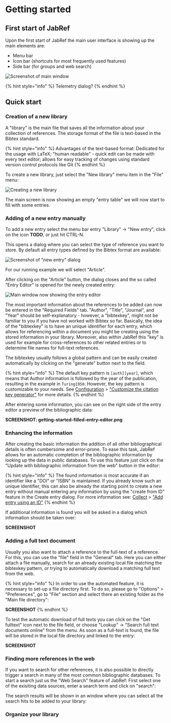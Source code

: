 # Getting started

## First start of JabRef

Upon the first start of JabRef the main user interface is showing up the main elements are:

- Menu bar
- Icon bar (shortcuts for most frequently used features)
- Side bar (for groups and web search)

![Screenshot of main window](../.gitbook/assets/getting-started-main-screen.png)

{% hint style="info" %}
Telemetry dialog?
{% endhint %}

## Quick start

### Creation of a new library

A "library" is the main file that saves all the information about your collection of references. The storage format of the file is text-based in the Bibtex standard.

{% hint style="info" %}
Advantages of the text-based format: Dedicated for the usage with LaTeX; "human readable" - quick edit can be made with every text editor; allows for easy tracking of changes using standard version control protocols like Git
{% endhint %}

To create a new library, just select the "New library" menu item in the "File" menu:

![Creating a new library](../.gitbook/assets/getting-started-new-library.png)

The main screen is now showing an empty "entry table" we will now start to fill with some entries.

### Adding of a new entry manually

To add a new entry select the menu bar entry "Library" -> "New entry", click on the icon **TODO**, or just hit CTRL-N.

This opens a dialog where you can select the type of reference you want to store. By default all entry types defined by the Bibtex format are available:

![Screenshot of "new entry" dialog](../.gitbook/assets/getting-started-new-entry.png)

For our running example we will select "Article". 

After clicking on the "Article" button, the dialog closes and the so called "Entry Editor" is opened for the newly created entry:

![Main window now showing the entry editor](../.gitbook/assets/getting-started-entry-editor.png)

The most important information about the references to be added can now be entered in the "Required Fields" tab. 
"Author", "Title", "Journal", and "Year" should be self-explanatory - however, a "bibtexkey", might not be familiar to you if you have not worked with Bibtex so far. 
Basically, the idea of the "bibtexkey" is to have an unique identifier for each entry, which allows for referencing within a document you might be creating using the stored information in your library. Moreover, also within JabRef this "key" is used for example for cross-references to other related entries or to determine file names for full-text references.

The bibtexkey usually follows a global pattern and can be easily created automatically by clicking on the "generate" button next to the field.

{% hint style="info" %}
The default key pattern is `[auth][year]`, which means that Author information is followed by the year of the publication, resulting in the example in `Turing1950`. However, the key pattern is customizable to your needs. See [Configuration](https://docs.jabref.org/setup) > ["Customize the citation key generator"](https://docs.jabref.org/setup/bibtexkeypatterns) for more details.
{% endhint %}

After entering some information, you can see on the right side of the entry editor a preview of the bibliographic data:

**SCREENSHOT: getting-started-filled-entry-editor.png**

### Enhancing the information

After creating the basic information the addition of all other bibliographical details is often cumbersome and error-prone. To ease this task, JabRef allows for an automatic completion of the bibliographic information by looking up the data in public databases.
To use this feature just click on the "Update with bibliographic information from the web" button in the editor:

{% hint style="info" %}
The found information is most accurate if an identifier like a "DOI" or "ISBN" is maintained. If you already know such an unique identifier, this can also be already the starting point to create a new entry without manual entering any information by using the "create from ID" feature in the Create entry dialog. For more information see: [Collect](https://docs.jabref.org/collect) > ["Add entry using an ID"](https://docs.jabref.org/collect/add-entry-using-an-id)
{% endhint %}

If additional information is found you will be asked in a dialog which information should be taken over:

**SCREENSHOT**

### Adding a full text document

Usually you also want to attach a reference to the full-text of a reference. For this, you can use the "file" field in the "General" tab. 
Here you can either attach a file manually, search for an already existing local file matching the bibtexkey pattern, or trying to automatically download a matching full text from the web.

{% hint style="info" %}
In order to use the automated feature, it is necessary to set-up a file directory first. To do so, please go to "Options" > "Preferences", go to "File" section and select there an existing folder as the "Main file directory":

**SCREENSHOT**
{% endhint %}

To test the automatic download of full texts you can click on the "Get fulltext" icon next to the file field, or choose "Lookup" -> "Search full text documents online" from the menu. As soon as a full-text is found, the file will be stored in the local file directory and linked to the entry:

**SCREENSHOT**

### Finding more references in the web

If you want to search for other references, it is also possible to directly trigger a search in many of the most common bibliographic databases. To start a search just us the "Web Search" feature of JabRef:
First select one of the exisiting data sources, enter a search term and click on "search":

The search results will be shown in an window where you can select all the search hits to be added to your library:

### Organize your library